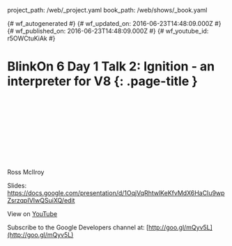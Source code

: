 project_path: /web/_project.yaml
book_path: /web/shows/_book.yaml

{# wf_autogenerated #}
{# wf_updated_on: 2016-06-23T14:48:09.000Z #}
{# wf_published_on: 2016-06-23T14:48:09.000Z #}
{# wf_youtube_id: r5OWCtuKiAk #}

# BlinkOn 6 Day 1 Talk 2: Ignition - an interpreter for V8 {: .page-title }


<div class="video-wrapper">
  <iframe class="devsite-embedded-youtube-video" data-video-id="r5OWCtuKiAk"
          data-autohide="1" data-showinfo="0" frameborder="0" allowfullscreen>
  </iframe>
</div>

Ross McIlroy

Slides: https://docs.google.com/presentation/d/1OqjVqRhtwlKeKfvMdX6HaCIu9wpZsrzqpIVIwQSuiXQ/edit

View on [YouTube](https://youtu.be/r5OWCtuKiAk)

Subscribe to the Google Developers channel at: [http://goo.gl/mQyv5L](http://goo.gl/mQyv5L)
